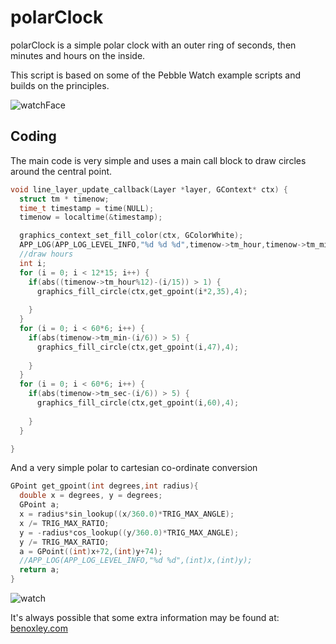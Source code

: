 polarClock
============

polarClock is a simple polar clock with an outer ring of seconds, then minutes and hours on the inside.

This script is based on some of the Pebble Watch example scripts and builds on the principles.

![watchFace](http://benoxley.co.uk/wp-content/uploads/2014/01/2014-01-07-003.png)

Coding
------------

The main code is very simple and uses a main call block to draw circles around the central point.

~~~cpp
void line_layer_update_callback(Layer *layer, GContext* ctx) {
  struct tm * timenow;
  time_t timestamp = time(NULL);
  timenow = localtime(&timestamp);

  graphics_context_set_fill_color(ctx, GColorWhite);
  APP_LOG(APP_LOG_LEVEL_INFO,"%d %d %d",timenow->tm_hour,timenow->tm_min,timenow->tm_sec);
  //draw hours
  int i;
  for (i = 0; i < 12*15; i++) {
    if(abs((timenow->tm_hour%12)-(i/15)) > 1) {
      graphics_fill_circle(ctx,get_gpoint(i*2,35),4);
      
    }
  }
  for (i = 0; i < 60*6; i++) {
    if(abs(timenow->tm_min-(i/6)) > 5) {
      graphics_fill_circle(ctx,get_gpoint(i,47),4);
      
    }
  }
  for (i = 0; i < 60*6; i++) {
    if(abs(timenow->tm_sec-(i/6)) > 5) {
      graphics_fill_circle(ctx,get_gpoint(i,60),4);
      
    }
  }

}
~~~

And a very simple polar to cartesian co-ordinate conversion

~~~cpp
GPoint get_gpoint(int degrees,int radius){
  double x = degrees, y = degrees;
  GPoint a;
  x = radius*sin_lookup((x/360.0)*TRIG_MAX_ANGLE);
  x /= TRIG_MAX_RATIO;
  y = -radius*cos_lookup((y/360.0)*TRIG_MAX_ANGLE);
  y /= TRIG_MAX_RATIO;
  a = GPoint((int)x+72,(int)y+74);
  //APP_LOG(APP_LOG_LEVEL_INFO,"%d %d",(int)x,(int)y);
  return a;
}
~~~

![watch](http://benoxley.co.uk/wp-content/uploads/2014/01/2014-01-06-23.57.20-768x1024.jpg)

It's always possible that some extra information may be found at: [benoxley.com](http://benoxley.com/ "benoxley.com")